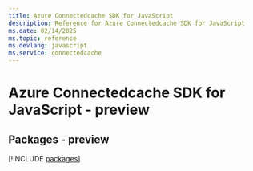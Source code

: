 ```yaml
---
title: Azure Connectedcache SDK for JavaScript
description: Reference for Azure Connectedcache SDK for JavaScript
ms.date: 02/14/2025
ms.topic: reference
ms.devlang: javascript
ms.service: connectedcache
---
```

# Azure Connectedcache SDK for JavaScript - preview
## Packages - preview
[!INCLUDE [packages](connectedcache-index.md)]